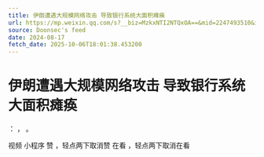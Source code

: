```yaml
---
title: 伊朗遭遇大规模网络攻击 导致银行系统大面积瘫痪
url: https://mp.weixin.qq.com/s?__biz=MzkxNTI2NTQxOA==&mid=2247493510&idx=2&sn=aaa4e8d40a719c8c44d812c547234521
source: Doonsec's feed
date: 2024-08-17
fetch_date: 2025-10-06T18:01:38.453200
---
```


# 伊朗遭遇大规模网络攻击 导致银行系统大面积瘫痪

：
，
。

视频
小程序
赞
，轻点两下取消赞
在看
，轻点两下取消在看